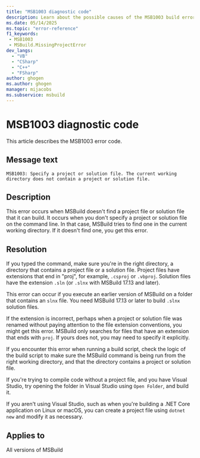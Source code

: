 ```yaml
---
title: "MSB1003 diagnostic code"
description: Learn about the possible causes of the MSB1003 build error and get troubleshooting tips.
ms.date: 05/14/2025
ms.topic: "error-reference"
f1_keywords:
 - MSB1003
 - MSBuild.MissingProjectError
dev_langs:
  - "VB"
  - "CSharp"
  - "C++"
  - "FSharp"
author: ghogen
ms.author: ghogen
manager: mijacobs
ms.subservice: msbuild
---
```


# MSB1003 diagnostic code

<!-- :::ErrorDefinitionDescription::: -->
<!-- :::editable-content name="introDescription"::: -->
This article describes the MSB1003 error code.
<!-- :::editable-content-end::: -->

## Message text

`MSB1003: Specify a project or solution file. The current working directory does not contain a project or solution file.`

<!-- :::editable-content name="postOutputDescription"::: -->
<!--
{StrBegin="MSBUILD : error MSB1003: "}UE: The user must either specify a project or solution file to build, or there must be a project file in the current directory
      with a file extension ending in "proj" (e.g., foo.csproj), or a solution file ending in "sln".
      LOCALIZATION: The prefix "MSBUILD : error MSBxxxx:" should not be localized.
-->
## Description

This error occurs when MSBuild doesn't find a project file or solution file that it can build. It occurs when you don't specify a project or solution file on the command line. In that case, MSBuild tries to find one in the current working directory. If it doesn't find one, you get this error.

## Resolution

If you typed the command, make sure you're in the right directory, a directory that contains a project file or a solution file. Project files have extensions that end in "proj", for example, `.csproj` or `.vbproj`. Solution files have the extension `.sln` (or `.slnx` with MSBuild 17.13 and later).

This error can occur if you execute an earlier version of MSBuild on a folder that contains an `slnx` file. You need MSBuild 17.13 or later to build `.slnx` solution files.

If the extension is incorrect, perhaps when a project or solution file was renamed without paying attention to the file extension conventions, you might get this error. MSBuild only searches for files that have an extension that ends with `proj`. If yours does not, you may need to specify it explicitly.

If you encounter this error when running a build script, check the logic of the build script to make sure the MSBuild command is being run from the right working directory, and that the directory contains a project or solution file.

If you're trying to compile code without a project file, and you have Visual Studio, try opening the folder in Visual Studio using `Open Folder`, and build it.

If you aren't using Visual Studio, such as when you're building a .NET Core application on Linux or macOS, you can create a project file using `dotnet new` and modify it as necessary.
<!-- :::editable-content-end::: -->
<!-- :::ErrorDefinitionDescription-end::: -->

## Applies to

All versions of MSBuild

